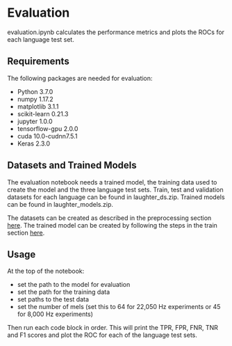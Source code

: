 # Evaluation
evaluation.ipynb calculates the performance metrics and plots the ROCs for each language test set. 

## Requirements
The following packages are needed for evaluation:
* Python 3.7.0
* numpy 1.17.2
* matplotlib 3.1.1
* scikit-learn 0.21.3
* jupyter 1.0.0
* tensorflow-gpu 2.0.0
* cuda 10.0-cudnn7.5.1
* Keras 2.3.0

## Datasets and Trained Models
The evaluation notebook needs a trained model, the training data used to create the model and the three language test sets. Train, test and validation datasets for each language can be found in laughter_ds.zip.
Trained models can be found in laughter_models.zip.

The datasets can be created as described in the preprocessing section [here](/preprocessing). The trained model can be created by following the steps in the train section [here](/train).

## Usage
At the top of the notebook:
* set the path to the model for evaluation
* set the path for the training data
* set paths to the test data
* set the number of mels (set this to 64 for 22,050 Hz experiments or 45 for 8,000 Hz experiments)

Then run each code block in order. This will print the TPR, FPR, FNR, TNR and F1 scores and plot the ROC for each of the language test sets.
